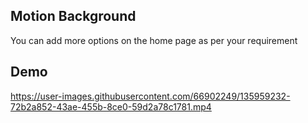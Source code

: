 ## Motion Background
You can add more options on the home page as per your requirement

## Demo
https://user-images.githubusercontent.com/66902249/135959232-72b2a852-43ae-455b-8ce0-59d2a78c1781.mp4

